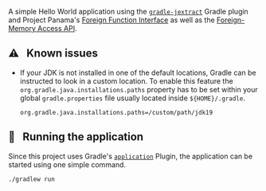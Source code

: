A simple Hello World application using the [`gradle-jextract`](https://github.com/krakowski/gradle-jextract) Gradle plugin and Project Panama's [Foreign Function Interface](https://openjdk.java.net/jeps/191) as well as the [Foreign-Memory Access API](https://openjdk.java.net/jeps/383).

## :warning: &nbsp; Known issues

  - If your JDK is not installed in one of the default locations, Gradle can be instructed to look in a custom location. To enable this feature the `org.gradle.java.installations.paths` property has to be set within your global `gradle.properties` file usually located inside `${HOME}/.gradle`.
    
    ```
    org.gradle.java.installations.paths=/custom/path/jdk19
    ```
## :rocket: &nbsp; Running the application

Since this project uses Gradle's [`application`](https://docs.gradle.org/current/userguide/application_plugin.html) Plugin, the application can be started using one simple command.

```
./gradlew run
```

